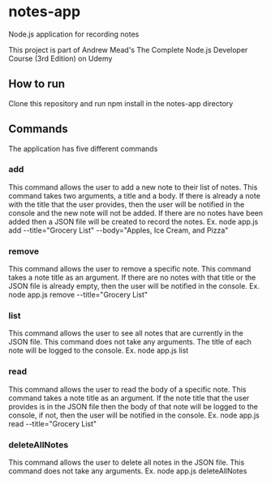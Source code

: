 # notes-app
Node.js application for recording notes

This project is part of Andrew Mead's The Complete Node.js Developer Course (3rd Edition) on Udemy

## How to run
Clone this repository and run npm install in the notes-app directory

## Commands
The application has five different commands

### add
This command allows the user to add a new note to their list of notes. This command takes two arguments, a title and a body.
If there is already a note with the title that the user provides, then the user will be notified in the console and the new note will not be added. If there are no notes have been added then a JSON file will be created to record the notes.
Ex. node app.js add --title="Grocery List" --body="Apples, Ice Cream, and Pizza"

### remove
This command allows the user to remove a specific note. This command takes a note title as an argument.
If there are no notes with that title or the JSON file is already empty, then the user will be notified in the console.
Ex. node app.js remove --title="Grocery List"

### list
This command allows the user to see all notes that are currently in the JSON file. This command does not take any arguments. The title of each note will be logged to the console.
Ex. node app.js list

### read
This command allows the user to read the body of a specific note. This command takes a note title as an argument. If the note title that the user provides is in the JSON file then the body of that note will be logged to the console, if not, then the user will be notified in the console.
Ex. node app.js read --title="Grocery List"

### deleteAllNotes
This command allows the user to delete all notes in the JSON file. This command does not take any arguments.
Ex. node app.js deleteAllNotes
